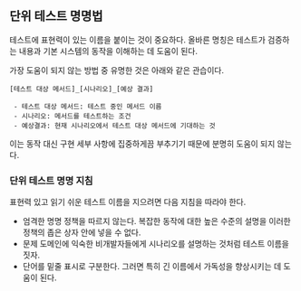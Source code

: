 ## 단위 테스트 명명법

테스트에 표현력이 있는 이름을 붙이는 것이 중요하다. 올바른 명칭은 테스트가 검증하는 내용과 기본 시스템의 동작을 이해하는 데 도움이 된다.

가장 도움이 되지 않는 방법 중 유명한 것은 아래와 같은 관습이다.

```
[테스트 대상 메서드]_[시나리오]_[예상 결과]

 - 테스트 대상 메서드: 테스트 중인 메서드 이름
 - 시나리오: 메서드를 테스트하는 조건
 - 예상결과: 현재 시나리오에서 테스트 대상 메서드에 기대하는 것
```

이는 동작 대신 구현 세부 사항에 집중하게끔 부추기기 때문에 분명히 도움이 되지 않는다.

### 단위 테스트 명명 지침

표현력 있고 읽기 쉬운 테스트 이름을 지으려면 다음 지침을 따라야 한다.
- 엄격한 명명 정책을 따르지 않는다. 복잡한 동작에 대한 높은 수준의 설명을 이러한 정책의 좁은 상자 안에 넣을 수 없다.
- 문제 도메인에 익숙한 비개발자들에게 시나리오를 설명하는 것처럼 테스트 이름을 짓자.
- 단어를 밑줄 표시로 구분한다. 그러면 특히 긴 이름에서 가독성을 향상시키는 데 도움이 된다.